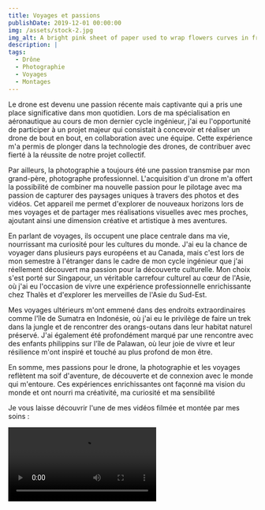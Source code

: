 ```yaml
---
title: Voyages et passions
publishDate: 2019-12-01 00:00:00
img: /assets/stock-2.jpg
img_alt: A bright pink sheet of paper used to wrap flowers curves in front of rich blue background
description: |
tags:
  - Drône
  - Photographie
  - Voyages
  - Montages
---
```

Le drone est devenu une passion récente mais captivante qui a pris une place significative dans mon quotidien. Lors de ma spécialisation en aéronautique au cours de mon dernier cycle ingénieur, j'ai eu l'opportunité de participer à un projet majeur qui consistait à concevoir et réaliser un drone de bout en bout, en collaboration avec une équipe. Cette expérience m'a permis de plonger dans la technologie des drones, de contribuer avec fierté à la réussite de notre projet collectif.

Par ailleurs, la photographie a toujours été une passion transmise par mon grand-père, photographe professionnel. L'acquisition d'un drone m'a offert la possibilité de combiner ma nouvelle passion pour le pilotage avec ma passion de capturer des paysages uniques à travers des photos et des vidéos. Cet appareil me permet d'explorer de nouveaux horizons lors de mes voyages et de partager mes réalisations visuelles avec mes proches, ajoutant ainsi une dimension créative et artistique à mes aventures.

En parlant de voyages, ils occupent une place centrale dans ma vie, nourrissant ma curiosité pour les cultures du monde. J'ai eu la chance de voyager dans plusieurs pays européens et au Canada, mais c'est lors de mon semestre à l'étranger dans le cadre de mon cycle ingénieur que j'ai réellement découvert ma passion pour la découverte culturelle. Mon choix s'est porté sur Singapour, un véritable carrefour culturel au cœur de l'Asie, où j'ai eu l'occasion de vivre une expérience professionnelle enrichissante chez Thalès et d'explorer les merveilles de l'Asie du Sud-Est.

Mes voyages ultérieurs m'ont emmené dans des endroits extraordinaires comme l'île de Sumatra en Indonésie, où j'ai eu le privilège de faire un trek dans la jungle et de rencontrer des orangs-outans dans leur habitat naturel préservé. J'ai également été profondément marqué par une rencontre avec des enfants philippins sur l'île de Palawan, où leur joie de vivre et leur résilience m'ont inspiré et touché au plus profond de mon être.

En somme, mes passions pour le drone, la photographie et les voyages reflètent ma soif d'aventure, de découverte et de connexion avec le monde qui m'entoure. Ces expériences enrichissantes ont façonné ma vision du monde et ont nourri ma créativité, ma curiosité et ma sensibilité


Je vous laisse découvrir l'une de mes vidéos filmée et montée par mes soins : 


![Caption](/assets/video.mov)